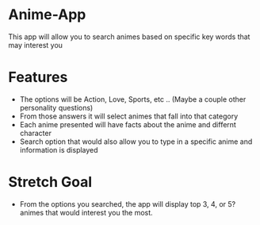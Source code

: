 # Anime-App

This app will allow you to search animes based on specific key words that may interest you 

# Features 

- The options will be Action, Love, Sports, etc .. (Maybe a couple other personality questions)
- From those answers it will select animes that fall into that category
- Each anime presented will have facts about the anime and differnt character
- Search option that would also allow you to type in a specific anime and information is displayed

# Stretch Goal 

- From the options you searched, the app will display top 3, 4, or 5? animes that would interest you the most. 


 
